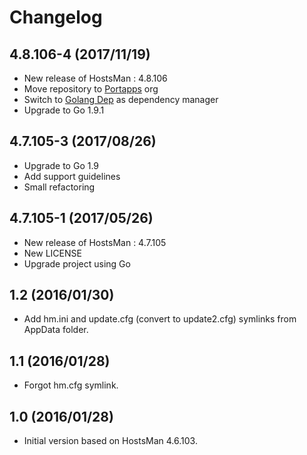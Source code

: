 # Changelog

## 4.8.106-4 (2017/11/19)

* New release of HostsMan : 4.8.106
* Move repository to [Portapps](https://github.com/portapps) org
* Switch to [Golang Dep](https://github.com/golang/dep) as dependency manager
* Upgrade to Go 1.9.1

## 4.7.105-3 (2017/08/26)

* Upgrade to Go 1.9
* Add support guidelines
* Small refactoring

## 4.7.105-1 (2017/05/26)

* New release of HostsMan : 4.7.105
* New LICENSE
* Upgrade project using Go

## 1.2 (2016/01/30)

* Add hm.ini and update.cfg (convert to update2.cfg) symlinks from AppData folder.

## 1.1 (2016/01/28)

* Forgot hm.cfg symlink.

## 1.0 (2016/01/28)

* Initial version based on HostsMan 4.6.103.
